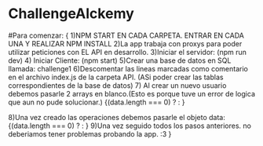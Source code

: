 # ChallengeAlckemy

#Para comenzar:
{
  1)NPM START EN CADA CARPETA. ENTRAR EN CADA UNA Y REALIZAR NPM INSTALL
  2)La app trabaja con proxys para poder utilizar peticiones con EL API en desarrollo.
  3)Iniciar el servidor: 
    (npm run dev)
  4) Iniciar Cliente: 
    (npm start)
  5)Crear una base de datos en SQL llamada: challenge1
  6)Descomentar las lineas marcadas como comentario en el archivo index.js de la carpeta API. (ASi poder crear las tablas correspondientes de la base de datos)
  7) Al crear un nuevo usuario debemos pasarle 2 arrays en blanco.(Esto es porque tuve un error de logica que aun no pude solucionar.)
  {(data.length === 0) ? <CrudTable data={[]} setData={setData}/> : <CrudTable data={[]} setData={setData}/>}
  
  8)Una vez creado las operaciones debemos pasarle el objeto data:
  {(data.length === 0) ? <CrudTable data={[]} setData={setData}/> : <CrudTable data={data} setData={setData}/>}
  9)Una vez seguido todos los pasos anteriores. no deberiamos tener problemas probando la app. :3
}
